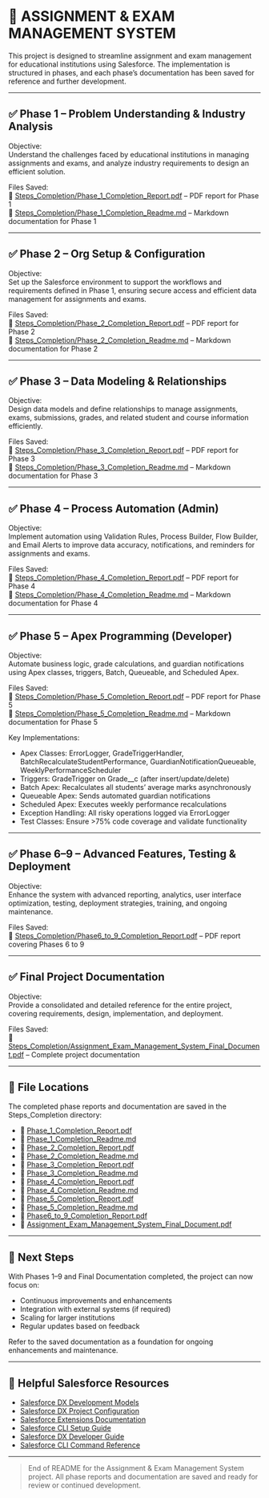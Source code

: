 # 📘 ASSIGNMENT & EXAM MANAGEMENT SYSTEM

This project is designed to streamline assignment and exam management for educational institutions using Salesforce. The implementation is structured in phases, and each phase’s documentation has been saved for reference and further development.

---

## ✅ Phase 1 – Problem Understanding & Industry Analysis

Objective:  
Understand the challenges faced by educational institutions in managing assignments and exams, and analyze industry requirements to design an efficient solution.

Files Saved:  
📂 [Steps_Completion/Phase_1_Completion_Report.pdf](Steps_Completion/Phase_1_Completion_Report.pdf) – PDF report for Phase 1  
📂 [Steps_Completion/Phase_1_Completion_Readme.md](Steps_Completion/Phase_1_Completion_Readme.md) – Markdown documentation for Phase 1  

---

## ✅ Phase 2 – Org Setup & Configuration

Objective:  
Set up the Salesforce environment to support the workflows and requirements defined in Phase 1, ensuring secure access and efficient data management for assignments and exams.

Files Saved:  
📂 [Steps_Completion/Phase_2_Completion_Report.pdf](Steps_Completion/Phase_2_Completion_Report.pdf) – PDF report for Phase 2  
📂 [Steps_Completion/Phase_2_Completion_Readme.md](Steps_Completion/Phase_2_Completion_Readme.md) – Markdown documentation for Phase 2  

---

## ✅ Phase 3 – Data Modeling & Relationships

Objective:  
Design data models and define relationships to manage assignments, exams, submissions, grades, and related student and course information efficiently.

Files Saved:  
📂 [Steps_Completion/Phase_3_Completion_Report.pdf](Steps_Completion/Phase_3_Completion_Report.pdf) – PDF report for Phase 3  
📂 [Steps_Completion/Phase_3_Completion_Readme.md](Steps_Completion/Phase_3_Completion_Readme.md) – Markdown documentation for Phase 3  

---

## ✅ Phase 4 – Process Automation (Admin)

Objective:  
Implement automation using Validation Rules, Process Builder, Flow Builder, and Email Alerts to improve data accuracy, notifications, and reminders for assignments and exams.

Files Saved:  
📂 [Steps_Completion/Phase_4_Completion_Report.pdf](Steps_Completion/Phase_4_Completion_Report.pdf) – PDF report for Phase 4  
📂 [Steps_Completion/Phase_4_Completion_Readme.md](Steps_Completion/Phase_4_Completion_Readme.md) – Markdown documentation for Phase 4  

---

## ✅ Phase 5 – Apex Programming (Developer)

Objective:  
Automate business logic, grade calculations, and guardian notifications using Apex classes, triggers, Batch, Queueable, and Scheduled Apex.

Files Saved:  
📂 [Steps_Completion/Phase_5_Completion_Report.pdf](Steps_Completion/Phase_5_Completion_Report.pdf) – PDF report for Phase 5  
📂 [Steps_Completion/Phase_5_Completion_Readme.md](Steps_Completion/Phase_5_Completion_Readme.md) – Markdown documentation for Phase 5  

Key Implementations:  
- Apex Classes: ErrorLogger, GradeTriggerHandler, BatchRecalculateStudentPerformance, GuardianNotificationQueueable, WeeklyPerformanceScheduler  
- Triggers: GradeTrigger on Grade__c (after insert/update/delete)  
- Batch Apex: Recalculates all students’ average marks asynchronously  
- Queueable Apex: Sends automated guardian notifications  
- Scheduled Apex: Executes weekly performance recalculations  
- Exception Handling: All risky operations logged via ErrorLogger  
- Test Classes: Ensure >75% code coverage and validate functionality  

---

## ✅ Phase 6–9 – Advanced Features, Testing & Deployment

Objective:  
Enhance the system with advanced reporting, analytics, user interface optimization, testing, deployment strategies, training, and ongoing maintenance.

Files Saved:  
📂 [Steps_Completion/Phase6_to_9_Completion_Report.pdf](Steps_Completion/Phase6_to_9_Completion_Report.pdf) – PDF report covering Phases 6 to 9  

---

## ✅ Final Project Documentation

Objective:  
Provide a consolidated and detailed reference for the entire project, covering requirements, design, implementation, and deployment.

Files Saved:  
📂 [Steps_Completion/Assignment_Exam_Management_System_Final_Document.pdf](Steps_Completion/Assignment_Exam_Management_System_Final_Document.pdf) – Complete project documentation  

---

## 📂 File Locations

The completed phase reports and documentation are saved in the Steps_Completion directory:

- 📂 [Phase_1_Completion_Report.pdf](Steps_Completion/Phase_1_Completion_Report.pdf)  
- 📂 [Phase_1_Completion_Readme.md](Steps_Completion/Phase_1_Completion_Readme.md)  
- 📂 [Phase_2_Completion_Report.pdf](Steps_Completion/Phase_2_Completion_Report.pdf)  
- 📂 [Phase_2_Completion_Readme.md](Steps_Completion/Phase_2_Completion_Readme.md)  
- 📂 [Phase_3_Completion_Report.pdf](Steps_Completion/Phase_3_Completion_Report.pdf)  
- 📂 [Phase_3_Completion_Readme.md](Steps_Completion/Phase_3_Completion_Readme.md)  
- 📂 [Phase_4_Completion_Report.pdf](Steps_Completion/Phase_4_Completion_Report.pdf)  
- 📂 [Phase_4_Completion_Readme.md](Steps_Completion/Phase_4_Completion_Readme.md)  
- 📂 [Phase_5_Completion_Report.pdf](Steps_Completion/Phase_5_Completion_Report.pdf)  
- 📂 [Phase_5_Completion_Readme.md](Steps_Completion/Phase_5_Completion_Readme.md)  
- 📂 [Phase6_to_9_Completion_Report.pdf](Steps_Completion/Phase6_to_9_Completion_Report.pdf)  
- 📂 [Assignment_Exam_Management_System_Final_Document.pdf](Steps_Completion/Assignment_Exam_Management_System_Final_Document.pdf)  

---

## 📌 Next Steps

With Phases 1–9 and Final Documentation completed, the project can now focus on:

- Continuous improvements and enhancements  
- Integration with external systems (if required)  
- Scaling for larger institutions  
- Regular updates based on feedback  

Refer to the saved documentation as a foundation for ongoing enhancements and maintenance.

---

## 🔗 Helpful Salesforce Resources

- [Salesforce DX Development Models](https://developer.salesforce.com/tools/vscode/en/user-guide/development-models)  
- [Salesforce DX Project Configuration](https://developer.salesforce.com/docs/atlas.en-us.sfdx_dev.meta/sfdx_dev/sfdx_dev_ws_config.htm)  
- [Salesforce Extensions Documentation](https://developer.salesforce.com/tools/vscode/)  
- [Salesforce CLI Setup Guide](https://developer.salesforce.com/docs/atlas.en-us.sfdx_setup.meta/sfdx_setup/sfdx_setup_intro.htm)  
- [Salesforce DX Developer Guide](https://developer.salesforce.com/docs/atlas.en-us.sfdx_dev.meta/sfdx_dev/sfdx_dev_intro.htm)  
- [Salesforce CLI Command Reference](https://developer.salesforce.com/docs/atlas.en-us.sfdx_cli_reference.meta/sfdx_cli_reference/cli_reference.htm)  

---

> End of README for the Assignment & Exam Management System project. All phase reports and documentation are saved and ready for review or continued development.